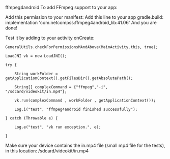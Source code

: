 ffmpeg4android
To add FFmpeg support to your app:

Add this permission to your manifest:
Add this line to your app gradle.build: implementation 'com.netcompss:ffmpeg4android_lib:41.06'
And you are done!

Test it by adding to your activity onCreate:

    GeneralUtils.checkForPermissionsMAndAbove(MainActivity.this, true);
    
    LoadJNI vk = new LoadJNI();
    
    try {
    
        String workFolder = getApplicationContext().getFilesDir().getAbsolutePath();
        
        String[] complexCommand = {"ffmpeg","-i", "/sdcard/videokit/in.mp4"};
        
        vk.run(complexCommand , workFolder , getApplicationContext());
        
        Log.i("test", "ffmpeg4android finished successfully");
        
    } catch (Throwable e) {
    
        Log.e("test", "vk run exception.", e);
        
    }
Make sure your device contains the in.mp4 file (small mp4 file for the tests), in this location: /sdcard/videokit/in.mp4
